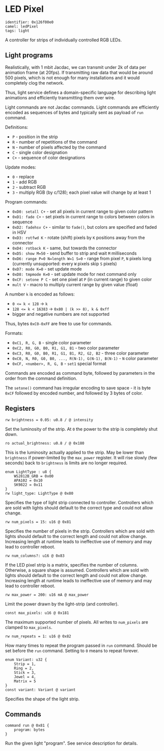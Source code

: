# LED Pixel

    identifier: 0x126f00e0
    camel: ledPixel
    tags: light

A controller for strips of individually controlled RGB LEDs.

## Light programs

Realistically, with 1 mbit Jacdac, we can transmit under 2k of data per animation frame (at 20fps).
If transmitting raw data that would be around 500 pixels, which is not enough for many
installations and it would completely clog the network.

Thus, light service defines a domain-specific language for describing light animations
and efficiently transmitting them over wire.

Light commands are not Jacdac commands.
Light commands are efficiently encoded as sequences of bytes and typically sent as payload
of `run` command.

Definitions:
* `P` - position in the strip
* `R` - number of repetitions of the command
* `N` - number of pixels affected by the command
* `C` - single color designation
* `C+` - sequence of color designations

Update modes:
* `0` - replace
* `1` - add RGB
* `2` - subtract RGB
* `3` - multiply RGB (by c/128); each pixel value will change by at least 1

Program commands:
* `0xD0: setall C+` - set all pixels in current range to given color pattern
* `0xD1: fade C+` - set pixels in current range to colors between colors in sequence
* `0xD2: fadehsv C+` - similar to `fade()`, but colors are specified and faded in HSV
* `0xD3: rotfwd K` - rotate (shift) pixels by `K` positions away from the connector
* `0xD4: rotback K` - same, but towards the connector
* `0xD5: show M=50` - send buffer to strip and wait `M` milliseconds
* `0xD6: range P=0 N=length W=1 S=0` - range from pixel `P`, `N` pixels long
  (currently unsupported: every `W` pixels skip `S` pixels)
* `0xD7: mode K=0` - set update mode
* `0xD8: tmpmode K=0` - set update mode for next command only
* `0xCF: setone P C` - set one pixel at `P` (in current range) to given color
* `mult V` - macro to multiply current range by given value (float)

A number `k` is encoded as follows:
* `0 <= k < 128` -> `k`
* `128 <= k < 16383` -> `0x80 | (k >> 8), k & 0xff`
* bigger and negative numbers are not supported

Thus, bytes `0xC0-0xFF` are free to use for commands.

Formats:
* `0xC1, R, G, B` - single color parameter
* `0xC2, R0, G0, B0, R1, G1, B1` - two color parameter
* `0xC3, R0, G0, B0, R1, G1, B1, R2, G2, B2` - three color parameter
* `0xC0, N, R0, G0, B0, ..., R(N-1), G(N-1), B(N-1)` - `N` color parameter
* `0xCF, <number>, R, G, B` - `set1` special format

Commands are encoded as command byte, followed by parameters in the order
from the command definition.

The `setone()` command has irregular encoding to save space - it is byte `0xCF` followed by encoded
number, and followed by 3 bytes of color.

## Registers

    rw brightness = 0.05: u0.8 / @ intensity

Set the luminosity of the strip.
At `0` the power to the strip is completely shut down.

    ro actual_brightness: u0.8 / @ 0x180

This is the luminosity actually applied to the strip.
May be lower than `brightness` if power-limited by the `max_power` register.
It will rise slowly (few seconds) back to `brightness` is limits are no longer required.
 
    enum LightType : u8 {
        WS2812B_GRB = 0x00
        APA102 = 0x10
        SK9822 = 0x11
    }
    rw light_type: LightType @ 0x80

Specifies the type of light strip connected to controller.
Controllers which are sold with lights should default to the correct type
and could not allow change.

    rw num_pixels = 15: u16 @ 0x81

Specifies the number of pixels in the strip.
Controllers which are sold with lights should default to the correct length
and could not allow change. Increasing length at runtime leads to ineffective use of memory and may lead to controller reboot.

    rw num_columns?: u16 @ 0x83

If the LED pixel strip is a matrix, specifies the number of columns. Otherwise, a square shape is assumed. Controllers which are sold with lights should default to the correct length
and could not allow change. Increasing length at runtime leads to ineffective use of memory and may lead to controller reboot.

    rw max_power = 200: u16 mA @ max_power

Limit the power drawn by the light-strip (and controller).

    const max_pixels: u16 @ 0x181

The maximum supported number of pixels.
All writes to `num_pixels` are clamped to `max_pixels`.

    rw num_repeats = 1: u16 @ 0x82

How many times to repeat the program passed in `run` command.
Should be set before the `run` command.
Setting to `0` means to repeat forever.

    enum Variant: u32 {
        Strip = 1,
        Ring = 2,
        Stick = 3,
        Jewel = 4,
        Matrix = 5
    }
    const variant: Variant @ variant

Specifies the shape of the light strip.

## Commands

    command run @ 0x81 {
        program: bytes
    }

Run the given light "program". See service description for details.
